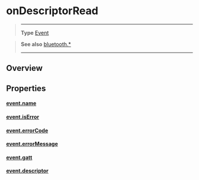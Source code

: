 # onDescriptorRead

> --------------------- ------------------------------------------------------------------------------------------
> __Type__              [Event](https://docs.coronalabs.com/api/type/Event.html)


> __See also__          [bluetooth.*](/plugin/bluetooth/)
> --------------------- ------------------------------------------------------------------------------------------

## Overview

## Properties

#### [event.name](/plugin/bluetooth/type/Gatt/event/onDescriptorRead/name)

#### [event.isError](/plugin/bluetooth/type/Gatt/event/onDescriptorRead/isError)

#### [event.errorCode](/plugin/bluetooth/type/Gatt/event/onDescriptorRead/errorCode)

#### [event.errorMessage](/plugin/bluetooth/type/Gatt/event/onDescriptorRead/errorMessage)

#### [event.gatt](/plugin/bluetooth/type/Gatt/event/onDescriptorRead/gatt)

#### [event.descriptor](/plugin/bluetooth/type/Gatt/event/onDescriptorRead/descriptor)